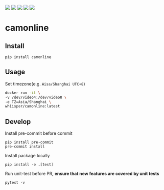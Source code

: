 ![](https://img.shields.io/github/license/wh1isper/camonline)
![](https://img.shields.io/github/v/release/wh1isper/camonline)
![](https://img.shields.io/pypi/dm/camonline)
![](https://img.shields.io/github/last-commit/wh1isper/camonline)
![](https://img.shields.io/pypi/pyversions/camonline)

# camonline

## Install

`pip install camonline`

## Usage

Set timezone(e.g. `Aisa/Shanghai UTC+8`)

```bash
docker run -it \
-v /dev/video4:/dev/video0 \
-e TZ=Asia/Shanghai \
wh1isper/camonline:latest
```

## Develop

Install pre-commit before commit

```
pip install pre-commit
pre-commit install
```

Install package locally

```
pip install -e .[test]
```

Run unit-test before PR, **ensure that new features are covered by unit tests**

```
pytest -v
```
